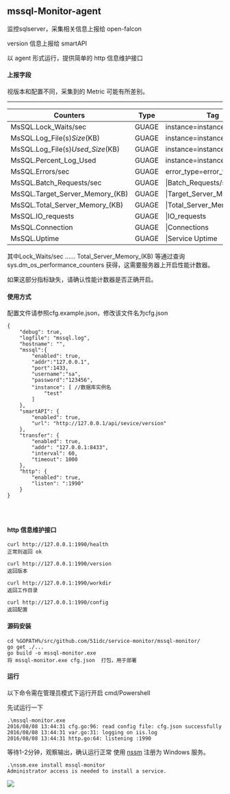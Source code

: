 ## mssql-Monitor-agent

监控sqlserver，采集相关信息上报给 open-falcon

version 信息上报给 smartAPI

以 agent 形式运行，提供简单的 http 信息维护接口

#### 上报字段
视版本和配置不同，采集到的 Metric 可能有所差别。

--------------------------------
| Counters | Type |Tag| Notes|
|-----|------|------|------|
|MsSQL.Lock_Waits/sec     |GUAGE|instance=instance|Lock_Waits/sec|
|MsSQL.Log_File(s)_Size_(KB)     |GUAGE|instance=instance|Log_File(s)_Size_(KB)|
|MsSQL.Log_File(s)_Used_Size_(KB)     |GUAGE|instance=instance|Log_File(s)_Used_Size_(KB)|
|MsSQL.Percent_Log_Used     |GUAGE|instance=instance|Log_File(s)_Used_Size_(KB)|
|MsSQL.Errors/sec     |GUAGE|error_type=error_type|Log_File(s)_Used_Size_(KB)|
|MsSQL.Batch_Requests/sec     |GUAGE|\|Batch_Requests/sec|
|MsSQL.Target_Server_Memory_(KB)     |GUAGE|\|Target_Server_Memory_(KB)|
|MsSQL.Total_Server_Memory_(KB)     |GUAGE|\|Total_Server_Memory_(KB)|
|MsSQL.IO_requests     |GUAGE|\|IO_requests|
|MsSQL.Connection     |GUAGE|\|Connections|
|MsSQL.Uptime    |GUAGE|\|Service Uptime|

其中Lock_Waits/sec …… Total_Server_Memory_(KB) 等通过查询sys.dm_os_performance_counters 获得，这需要服务器上开启性能计数器。

如果这部分指标缺失，请确认性能计数器是否正确开启。

#### 使用方式


配置文件请参照cfg.example.json，修改该文件名为cfg.json

```
{
	"debug": true,
	"logfile": "mssql.log",
	"hostname": "",
	"mssql":{
		"enabled": true,
		"addr":"127.0.0.1",
		"port":1433,
		"username":"sa",
		"password":"123456",
		"instance": [ //数据库实例名
	        "test"
	    ]
 	}, 
	"smartAPI": {
		"enabled": true,
		"url": "http://127.0.0.1/api/sevice/version"
	},
    "transfer": {
        "enabled": true,
        "addr": "127.0.0.1:8433",
        "interval": 60,
        "timeout": 1000
    },
    "http": {
        "enabled": true,
        "listen": ":1990"
    }
}




```

#### http 信息维护接口

```
curl http://127.0.0.1:1990/health
正常则返回 ok

curl http://127.0.0.1:1990/version
返回版本

curl http://127.0.0.1:1990/workdir
返回工作目录
 
curl http://127.0.0.1:1990/config
返回配置
```

#### 源码安装

```
cd %GOPATH%/src/github.com/51idc/service-monitor/mssql-monitor/
go get ./...
go build -o mssql-monitor.exe
将 mssql-monitor.exe cfg.json  打包，用于部署

```

#### 运行
以下命令需在管理员模式下运行开启 cmd/Powershell

先试运行一下
```
.\mssql-monitor.exe
2016/08/08 13:44:31 cfg.go:96: read config file: cfg.json successfully
2016/08/08 13:44:31 var.go:31: logging on iis.log
2016/08/08 13:44:31 http.go:64: listening :1990
```
等待1-2分钟，观察输出，确认运行正常
使用 [nssm](https://nssm.cc/) 注册为 Windows 服务。

```
.\nssm.exe install mssql-monitor
Administrator access is needed to install a service.
```
![](http://i.imgur.com/9hmkeOf.png)


